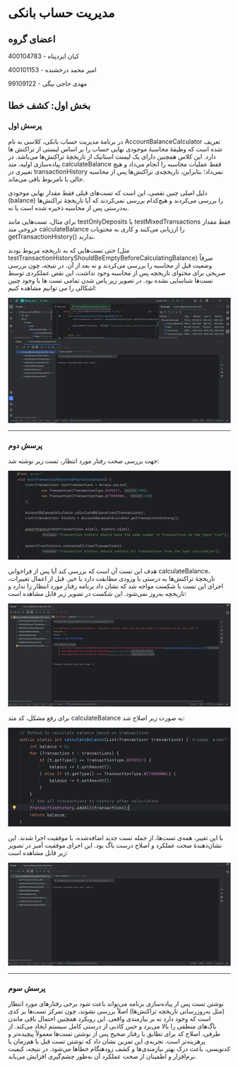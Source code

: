 # مدیریت حساب بانکی

## اعضای گروه

کیان ایزدپناه - 400104783

امیر محمد درخشنده - 400101153

مهدی حاجی بیگی - 99109122

## بخش اول: کشف خطا

### پرسش اول

در برنامۀ مدیریت حساب بانکی، کلاسی به نام AccountBalanceCalculator تعریف شده است که وظیفۀ محاسبۀ موجودی نهایی حساب را بر اساس لیستی از تراکنش ها دارد. این کلاس همچنین دارای یک لیست استاتیک از تاریخچۀ تراکنش‌ها می‌باشد. در پیاده‌سازی اولیه، متد calculateBalance فقط عملیات محاسبه را انجام می‌داد و هیچ تغییری در transactionHistory نمی‌داد؛ بنابراین، تاریخچه‌ی تراکنش‌ها پس از محاسبه خالی یا نامربوط باقی می‌ماند.

دلیل اصلی چنین نقصی، این است که تست‌های قبلی فقط مقدار نهایی موجودی (balance) را بررسی می‌کردند و هیچ‌کدام بررسی نمی‌کردند که آیا تاریخچۀ تراکنش‌ها به‌درستی پس از محاسبه ذخیره شده است یا نه.

برای مثال، تست‌هایی مانند testOnlyDeposits یا testMixedTransactions فقط مقدار خروجی متد calculateBalance را ارزیابی می‌کنند و کاری به محتویات getTransactionHistory() ندارند.

حتی تست‌هایی که به تاریخچه مربوط بودند (مثل testTransactionHistoryShouldBeEmptyBeforeCalculatingBalance) صرفاً وضعیت قبل از محاسبه را بررسی می‌کردند و نه بعد از آن. در نتیجه، چون بررسی صریحی برای محتوای تاریخچه پس از محاسبه وجود نداشت، این نقص عملکردی توسط تست‌ها شناسایی نشده بود. در تصویر زیر پاس شدن تمامی تست ها با وجود چنین اشکالی را می توانیم مشاهده کنیم:

![](./images/1.png)

---

### پرسش دوم

جهت بررسی صحت رفتار مورد انتظار، تست زیر نوشته شد:

![](./images/2.png)

هدف این تست آن است که بررسی کند آیا پس از فراخوانی calculateBalance، تاریخچۀ تراکنش‌ها به درستی با ورودی مطابقت دارد یا خیر. قبل از اعمال تغییرات، اجرای این تست با شکست مواجه شد که نشان داد برنامه رفتار مورد انتظار را ندارد و تاریخچه به‌روز نمی‌شود. این شکست در تصویر زیر قابل مشاهده است:

![](./images/3.png)

برای رفع مشکل، کد متد calculateBalance به صورت زیر اصلاح شد:

![](./images/4.png)

با این تغییر، همه‌ی تست‌ها، از جمله تست جدید اضافه‌شده، با موفقیت اجرا شدند. این نشان‌دهندۀ صحت عملکرد و اصلاح درست باگ بود. این اجرای موفقیت آمیز در تصویر زیر قابل مشاهده است:

![](./images/5.png)

---

### پرسش سوم

نوشتن تست پس از پیاده‌سازی برنامه می‌تواند باعث شود برخی رفتارهای مورد انتظار (مثل به‌روزرسانی تاریخچه تراکنش‌ها) اصلاً بررسی نشوند، چون تمرکز تست‌ها بر کدی است که وجود دارد نه بر نیازمندی واقعی. این رویکرد همچنین احتمال باقی ماندن باگ‌های منطقی را بالا می‌برد و حس کاذبی از درستی کامل سیستم ایجاد می‌کند. از طرفی، اصلاح کد برای تطابق با رفتار صحیح پس از نوشتن تست‌ها معمولاً پیچیده‌تر و پرهزینه‌تر است. تجربه‌ی این تمرین نشان داد که نوشتن تست قبل یا هم‌زمان با کدنویسی، باعث درک بهتر نیازمندی‌ها و کشف زودهنگام خطاها می‌شود. در نتیجه، کیفیت نرم‌افزار و اطمینان از صحت عملکرد آن به‌طور چشم‌گیری افزایش می‌یابد.

